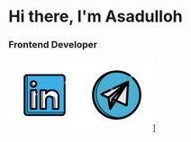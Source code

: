 # Hi there, I'm Asadulloh 

###  Frontend Developer

[![linkedin](https://github.com/Asat1llo/Asat1llo/blob/main/assets/linkedin.svg)](https://www.linkedin.com/in/asadulloh-iminjonov-b55549294?utm_source=share&utm_campaign=share_via&utm_content=profile&utm_medium=android_app)[![telegram](https://github.com/Asat1llo/Asat1llo/blob/main/assets/telegram.svg)](https://t.me/asadu1loh)]